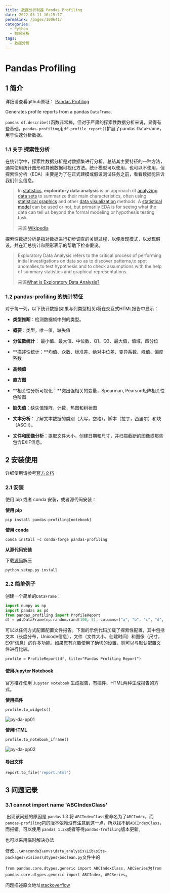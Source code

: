 ```yaml
---
title: 数据分析利器 Pandas Profiling
date: 2022-03-11 16:15:17
permalink: /pages/100641/
categories:
  - Python
  - 数据分析
tags:
  - 数据分析
---
```


# Pandas Profiling

<Tag :tagList="['数据分析','探索性分析','pandas']"></Tag>

## 1 简介

详细请查看github原址： [Pandas Profiling](https://github.com/ydataai/pandas-profiling)

Generates profile reports from a pandas `DataFrame`.

`pandas df.describe()`函数非常棒，但对于严肃的探索性数据分析来说，显得有些基础。`pandas-profiling`用`df.profile_report()`扩展了pandas DataFrame，用于快速分析数据。

### 1.1 关于 探索性分析

在统计学中，探索性数据分析是对数据集进行分析，总结其主要特征的一种方法，通常使用统计图形和其他数据可视化方法。统计模型可以使用，也可以不使用，但探索性分析（EDA）主要是为了在正式建模或假设测试任务之前，看看数据能告诉我们什么信息。

> In [statistics](https://en.wikipedia.org/wiki/Statistics), **exploratory data analysis** is an approach of [analyzing](https://en.wikipedia.org/wiki/Data_analysis) [data sets](https://en.wikipedia.org/wiki/Data_set) to summarize their main characteristics, often using [statistical graphics](https://en.wikipedia.org/wiki/Statistical_graphics) and other [data visualization](https://en.wikipedia.org/wiki/Data_visualization) methods. A [statistical model](https://en.wikipedia.org/wiki/Statistical_model) can be used or not, but primarily EDA is for seeing what the data can tell us beyond the formal modeling or hypothesis testing task.
>
> 来源 [Wikipedia](https://en.wikipedia.org/wiki/Exploratory_data_analysis)

探索性数据分析是指对数据进行初步调查的关键过程，以便发现模式，以发现假设，并在汇总统计和图形表示的帮助下检查假设。

> Exploratory Data Analysis refers to the critical process of performing initial investigations on data so as to discover patterns,to spot anomalies,to test hypothesis and to check assumptions with the help of summary statistics and graphical representations.
>
> 来源[What is Exploratory Data Analysis?](https://towardsdatascience.com/exploratory-data-analysis-8fc1cb20fd15)

### 1.2 pandas-profiling 的统计特征

对于每一列，以下统计数据(如果与列类型相关)将在交互式HTML报告中显示：

* **类型推断**：检测数据帧中列的类型。
* **概要**：类型，唯一值，缺失值
* **分位数统计**： 最小值、最大值、中位数、Q1、Q3、最大值，值域，四分位

* **描述性统计：**均值、众数、标准差、绝对中位差、变异系数、峰值、偏度系数
* **高频值**
* **直方图**
* **相关性分析可视化：**突出强相关的变量，Spearman, Pearson矩阵相关性色阶图

* **缺失值**：缺失值矩阵，计数，热图和树状图

* **文本分析**：了解文本数据的类别（大写，空格），脚本（拉丁，西里尔）和块（ASCII）。

* **文件和图像分析**：提取文件大小，创建日期和尺寸，并扫描截断的图像或那些包含EXIF信息。

## 2 安装使用

详细使用请参考[官方文档](https://pandas-profiling.ydata.ai/docs/master/rtd/)

### 2.1 安装

使用 pip 或者 conda 安装，或者源代码安装：

**使用 pip**

```she
pip install pandas-profiling[notebook]
```

**使用 conda**

```
conda install -c conda-forge pandas-profiling
```

**从源代码安装**

下载[源码](https://github.com/ydataai/pandas-profiling/archive/master.zip)解压 

```
python setup.py install
```

### 2.2 简单例子

创建一个简单的`DataFrame`：

```python
import numpy as np
import pandas as pd
from pandas_profiling import ProfileReport
df = pd.DataFrame(np.random.rand(100, 5), columns=["a", "b", "c", "d", "e"])
```

可以以任何方式配置配置文件报告。下面的示例代码加载了探索性配置，其中包括文本（长度分布，Unicode信息），文件（文件大小，创建时间）和图像（尺寸，EXIF信息）的许多功能。如果您有兴趣使用了确切的设置，则可以与默认配置文件进行比较。

```
profile = ProfileReport(df, title="Pandas Profiling Report")
```

#### 使用Jupyter Notebook

官方推荐使用 `Jupyter Notebook` 生成报告，有插件、HTML两种生成报告的方式。

**使用插件**

```python
profile.to_widgets()
```

![py-da-pp01](http://abc.vancode.top/vancode/python/dataanalysis/py-da-pp01.gif)

**使用HTML**

```python
profile.to_notebook_iframe()
```

![py-da-pp02](http://abc.vancode.top/vancode/python/dataanalysis/py-da-pp02.gif)

#### 导出文件

```python
report.to_file('report.html')
```



## 3 问题记录

### 3.1 cannot import name 'ABCIndexClass' 

​	出现该问题的原因是 `pandas` 1.3 将 `ABCIndexClass`重命名为了`ABCIndex`，而`pandas-profiling`包的版本依赖没有注意到这一点，所以找不到`ABCIndexClass`，而报错。可以使用 `pandas 1.2x`或者等待`pandas-frofiling`版本更新。

也可以采用临时解决办法

修改`..\Anaconda3\envs\data_analysis\Lib\site-packages\visions\dtypes\boolean.py`文件中的

`from pandas.core.dtypes.generic import ABCIndexClass, ABCSeries`为`from pandas.core.dtypes.generic import ABCIndex, ABCSeries`。

问题描述原文地址[stackoverflow](https://stackoverflow.com/questions/68704002/importerror-cannot-import-name-abcindexclass-from-pandas-core-dtypes-generic#)
